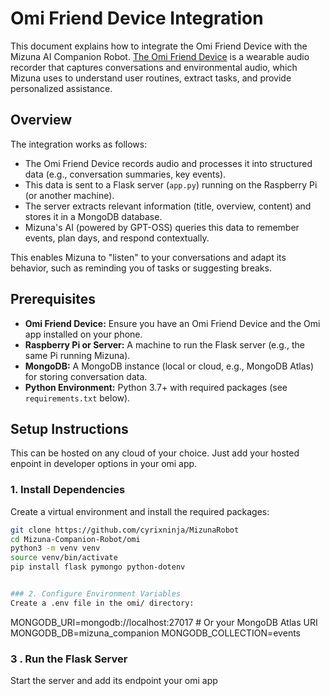 # Omi Friend Device Integration

This document explains how to integrate the Omi Friend Device with the Mizuna AI Companion Robot. [The Omi Friend Device](https://www.omi.me/) is a wearable audio recorder that captures conversations and environmental audio, which Mizuna uses to understand user routines, extract tasks, and provide personalized assistance.

## Overview

The integration works as follows:
- The Omi Friend Device records audio and processes it into structured data (e.g., conversation summaries, key events).
- This data is sent to a Flask server (`app.py`) running on the Raspberry Pi (or another machine).
- The server extracts relevant information (title, overview, content) and stores it in a MongoDB database.
- Mizuna's AI (powered by GPT-OSS) queries this data to remember events, plan days, and respond contextually.

This enables Mizuna to "listen" to your conversations and adapt its behavior, such as reminding you of tasks or suggesting breaks.

## Prerequisites

- **Omi Friend Device:** Ensure you have an Omi Friend Device and the Omi app installed on your phone.
- **Raspberry Pi or Server:** A machine to run the Flask server (e.g., the same Pi running Mizuna).
- **MongoDB:** A MongoDB instance (local or cloud, e.g., MongoDB Atlas) for storing conversation data.
- **Python Environment:** Python 3.7+ with required packages (see `requirements.txt` below).

## Setup Instructions
This can be hosted on any cloud of your choice. Just add your hosted enpoint in developer options in your omi app.

### 1. Install Dependencies

Create a virtual environment and install the required packages:

```bash
git clone https://github.com/cyrixninja/MizunaRobot
cd Mizuna-Companion-Robot/omi
python3 -m venv venv
source venv/bin/activate
pip install flask pymongo python-dotenv


### 2. Configure Environment Variables
Create a .env file in the omi/ directory:
```
MONGODB_URI=mongodb://localhost:27017  # Or your MongoDB Atlas URI
MONGODB_DB=mizuna_companion
MONGODB_COLLECTION=events


### 3 . Run the Flask Server

Start the server and add its endpoint your omi app